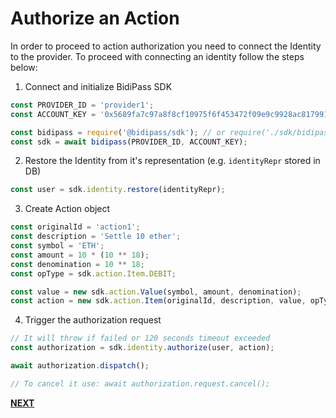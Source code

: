 # Authorize an Action

In order to proceed to action authorization you need to connect the Identity to the provider.
To proceed with connecting an identity follow the steps below:

1. Connect and initialize BidiPass SDK

```javascript
const PROVIDER_ID = 'provider1';
const ACCOUNT_KEY = '0x5689fa7c97a8f8cf10975f6f453472f09e9c9928ac81799128fcb3da68773cf0'; // {Manager Account} credentials

const bidipass = require('@bidipass/sdk'); // or require('./sdk/bidipass-loader.js');
const sdk = await bidipass(PROVIDER_ID, ACCOUNT_KEY);
```

2. Restore the Identity from it's representation (e.g. `identityRepr` stored in DB)

```javascript
const user = sdk.identity.restore(identityRepr);
```

3. Create Action object

```javascript
const originalId = 'action1';
const description = 'Settle 10 ether';
const symbol = 'ETH';
const amount = 10 * (10 ** 18);
const denomination = 10 ** 18;
const opType = sdk.action.Item.DEBIT;

const value = new sdk.action.Value(symbol, amount, denomination);
const action = new sdk.action.Item(originalId, description, value, opType);
```

4. Trigger the authorization request

```javascript
// It will throw if failed or 120 seconds timeout exceeded
const authorization = sdk.identity.authorize(user, action);

await authorization.dispatch();

// To cancel it use: await authorization.request.cancel();
```

**[NEXT](tutorial-list-requests.html)**
